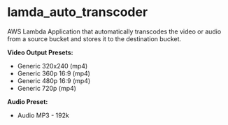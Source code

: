 # lamda_auto_transcoder
AWS Lambda Application that automatically transcodes the video or audio from a source bucket and stores it to the destination bucket.

**Video Output Presets:**

- Generic 320x240 (mp4)
- Generic 360p 16:9 (mp4)
- Generic 480p 16:9  (mp4)
- Generic 720p  (mp4)

**Audio Preset:**

- Audio MP3 - 192k
